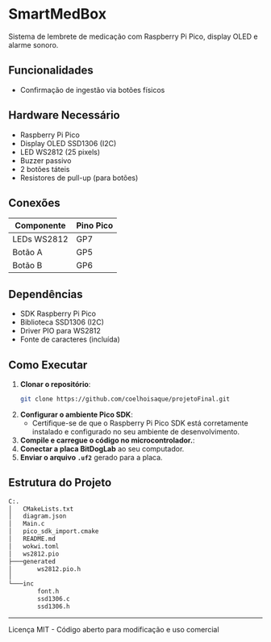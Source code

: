 
# SmartMedBox

Sistema de lembrete de medicação com Raspberry Pi Pico, display OLED e alarme sonoro.

## Funcionalidades
<!-- - Alarme programável para horários de medicação (3 horários/dia)
- Notificação visual via LED RGB (WS2812) e display OLED
- Alerta sonoro com buzzer PWM -->
- Confirmação de ingestão via botões físicos
<!-- - Interface em tempo real com RTC simulado -->

## Hardware Necessário
- Raspberry Pi Pico
- Display OLED SSD1306 (I2C)
- LED WS2812 (25 pixels)
- Buzzer passivo
- 2 botões táteis
- Resistores de pull-up (para botões)

## Conexões
| Componente       | Pino Pico |
|------------------|-----------|
| LEDs WS2812       | GP7       |
| Botão A          | GP5       |
| Botão B          | GP6       |


## Dependências
- SDK Raspberry Pi Pico
- Biblioteca SSD1306 (I2C)
- Driver PIO para WS2812
- Fonte de caracteres (incluída)

## Como Executar
1. **Clonar o repositório**:
   ```bash
   git clone https://github.com/coelhoisaque/projetoFinal.git
   ```
2. **Configurar o ambiente Pico SDK**:
   - Certifique-se de que o Raspberry Pi Pico SDK está corretamente instalado e configurado no seu ambiente de desenvolvimento.
3. **Compile e carregue o código no microcontrolador.**:
4. **Conectar a placa BitDogLab** ao seu computador.
5. **Enviar o arquivo `.uf2`** gerado para a placa.

## Estrutura do Projeto

```bash
C:.
│   CMakeLists.txt
│   diagram.json
│   Main.c
│   pico_sdk_import.cmake
│   README.md
│   wokwi.toml
│   ws2812.pio
├───generated
│       ws2812.pio.h
│
└───inc
        font.h
        ssd1306.c
        ssd1306.h
```
---
Licença MIT - Código aberto para modificação e uso comercial

